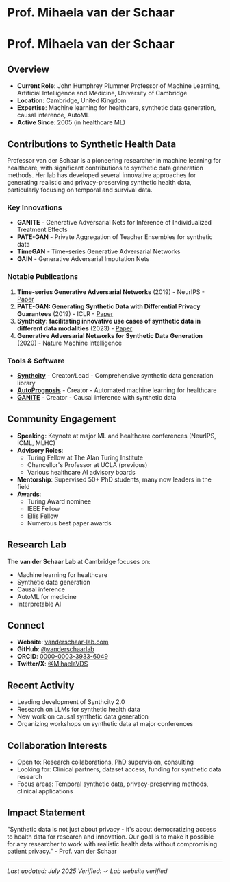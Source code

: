# Prof. Mihaela van der Schaar

# Prof. Mihaela van der Schaar

## Overview
- **Current Role**: John Humphrey Plummer Professor of Machine Learning, Artificial Intelligence and Medicine, University of Cambridge
- **Location**: Cambridge, United Kingdom
- **Expertise**: Machine learning for healthcare, synthetic data generation, causal inference, AutoML
- **Active Since**: 2005 (in healthcare ML)

## Contributions to Synthetic Health Data

Professor van der Schaar is a pioneering researcher in machine learning for healthcare, with significant contributions to synthetic data generation methods. Her lab has developed several innovative approaches for generating realistic and privacy-preserving synthetic health data, particularly focusing on temporal and survival data.

### Key Innovations
- **GANITE** - Generative Adversarial Nets for Inference of Individualized Treatment Effects
- **PATE-GAN** - Private Aggregation of Teacher Ensembles for synthetic data
- **TimeGAN** - Time-series Generative Adversarial Networks
- **GAIN** - Generative Adversarial Imputation Nets

### Notable Publications
1. **Time-series Generative Adversarial Networks** (2019) - NeurIPS - [Paper](https://papers.nips.cc/paper/2019/hash/c9efe5f26cd17ba6216bbe2a7d26d490-Abstract.html)
2. **PATE-GAN: Generating Synthetic Data with Differential Privacy Guarantees** (2019) - ICLR - [Paper](https://openreview.net/forum?id=S1zk9iRqF7)
3. **Synthcity: facilitating innovative use cases of synthetic data in different data modalities** (2023) - [Paper](https://arxiv.org/abs/2301.07573)
4. **Generative Adversarial Networks for Synthetic Data Generation** (2020) - Nature Machine Intelligence

### Tools & Software
- **[Synthcity](https://github.com/vanderschaarlab/synthcity)** - Creator/Lead - Comprehensive synthetic data generation library
- **[AutoPrognosis](https://github.com/vanderschaarlab/autoprognosis)** - Creator - Automated machine learning for healthcare
- **[GANITE](https://github.com/vanderschaarlab/mlforhealthlabpub/tree/main/alg/ganite)** - Creator - Causal inference with synthetic data

## Community Engagement
- **Speaking**: Keynote at major ML and healthcare conferences (NeurIPS, ICML, MLHC)
- **Advisory Roles**: 
  - Turing Fellow at The Alan Turing Institute
  - Chancellor's Professor at UCLA (previous)
  - Various healthcare AI advisory boards
- **Mentorship**: Supervised 50+ PhD students, many now leaders in the field
- **Awards**: 
  - Turing Award nominee
  - IEEE Fellow
  - Ellis Fellow
  - Numerous best paper awards

## Research Lab
The **van der Schaar Lab** at Cambridge focuses on:
- Machine learning for healthcare
- Synthetic data generation
- Causal inference
- AutoML for medicine
- Interpretable AI

## Connect
- **Website**: [vanderschaar-lab.com](https://www.vanderschaar-lab.com/)
- **GitHub**: [@vanderschaarlab](https://github.com/vanderschaarlab)
- **ORCID**: [0000-0003-3933-6049](https://orcid.org/0000-0003-3933-6049)
- **Twitter/X**: [@MihaelaVDS](https://twitter.com/MihaelaVDS)
<!-- - **Lab Twitter**: [@vanderschaarlab](https://twitter.com/vanderschaarlab) -->

## Recent Activity
- Leading development of Synthcity 2.0
- Research on LLMs for synthetic health data
- New work on causal synthetic data generation
- Organizing workshops on synthetic data at major conferences

## Collaboration Interests
- Open to: Research collaborations, PhD supervision, consulting
- Looking for: Clinical partners, dataset access, funding for synthetic data research
- Focus areas: Temporal synthetic data, privacy-preserving methods, clinical applications

## Impact Statement

"Synthetic data is not just about privacy - it's about democratizing access to health data for research and innovation. Our goal is to make it possible for any researcher to work with realistic health data without compromising patient privacy." - Prof. van der Schaar

---
*Last updated: July 2025*
*Verified: ✓ Lab website verified*
